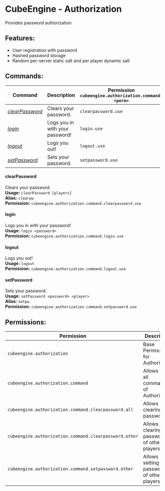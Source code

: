 # CubeEngine - Authorization
Provides password authorization

## Features:
 - User registration with password
 - Hashed password storage
 - Random per-server static salt and per player dynamic salt

## Commands:

| Command | Description | Permission<br>`cubeengine.authorization.command.<perm>` |
| --- | --- | --- |
| [*clearPassword*](#clearpassword) | Clears your password. | `clearpassword.use` |
| [*login*](#login) | Logs you in with your password! | `login.use` |
| [*logout*](#logout) | Logs you out! | `logout.use` |
| [*setPassword*](#setpassword) | Sets your password. | `setpassword.use` |

#### clearPassword  
Clears your password.  
**Usage:** `clearPassword [players]`  
**Alias:** `clearpw`  
**Permission:** `cubeengine.authorization.command.clearpassword.use`  
  

#### login  
Logs you in with your password!  
**Usage:** `login <password>`  
**Permission:** `cubeengine.authorization.command.login.use`  
  

#### logout  
Logs you out!  
**Usage:** `logout `  
**Permission:** `cubeengine.authorization.command.logout.use`  
  

#### setPassword  
Sets your password.  
**Usage:** `setPassword <password> <player>`  
**Alias:** `setpw`  
**Permission:** `cubeengine.authorization.command.setpassword.use`  
  

## Permissions:

| Permission | Description |
| --- | --- |
| `cubeengine.authorization` | Base Permission for Authorization |
| `cubeengine.authorization.command` | Allows using all commands of Authorization |
| `cubeengine.authorization.command.clearpassword.all` | Allows clearing all passwords |
| `cubeengine.authorization.command.clearpassword.other` | Allows clearing passwords of other players |
| `cubeengine.authorization.command.setpassword.other` | Allows setting passwords of other players |
